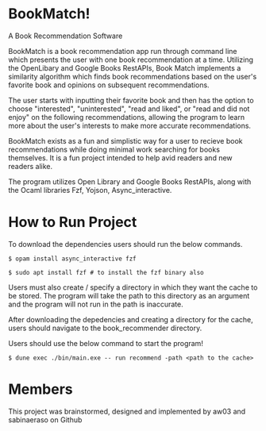 # BookMatch!

A Book Recommendation Software

BookMatch is a book recommendation app run through command line which presents the user with one book recommendation at a time.
Utilizing the OpenLibary and Google Books RestAPIs, Book Match implements a similarity algorithm which finds book recommendations based on the user's favorite book and opinions on subsequent recommendations.

The user starts with inputting their favorite book and then has the option to choose "interested", "uninterested", "read and liked", or "read and did not enjoy" on the following recommendations, 
allowing the program to learn more about the user's interests to make more accurate recommendations.

BookMatch exists as a fun and simplistic way for a user to recieve book recommendations while doing minimal work searching for books themselves. It is a fun project intended to help avid readers and new readers alike. 

The program utilizes Open Library and Google Books RestAPIs, along with the Ocaml libraries Fzf, Yojson, Async_interactive. 

# How to Run Project

To download the dependencies users should run the below commands.

```
$ opam install async_interactive fzf
```

```
$ sudo apt install fzf # to install the fzf binary also
```

Users must also create / specify a directory in which they want the cache to be stored. The program will take the path to this directory as an argument and the program will not run in the path is inaccurate.

After downloading the depedencies and creating a directory for the cache, users should navigate to the book_recommender directory.

Users should use the below command to start the program!

```
$ dune exec ./bin/main.exe -- run recommend -path <path to the cache>
```

# Members

This project was brainstormed, designed and implemented by aw03 and sabinaeraso on Github